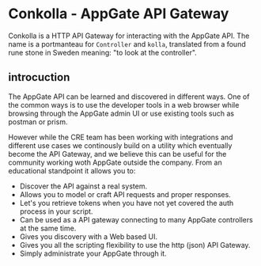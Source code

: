 # Conkolla - AppGate API Gateway
Conkolla is a HTTP API Gateway for interacting with the AppGate API. The name is a portmanteau for `Controller` and `kolla`, translated from a found rune stone in Sweden meaning: "to look at the controller".

## introcuction
The AppGate API can be learned and discovered in different ways. One of the common ways is to use the developer tools in a web browser while browsing through the AppGate admin UI or use existing tools such as postman or prism. 

However while the CRE team has been working with integrations and different use cases we continously build on a utility which eventually become the API Gateway, and we believe this can be useful for the community working woth AppGate outside the company. From an educational standpoint it allows you to:

* Discover the API against a real system.
* Allows you to model or craft API requests and proper responses.
* Let's you retrieve tokens when you have not yet covered the auth process in your script.
* Can be used as a API gateway connecting to many AppGate controllers at the same time.
* Gives you discovery with a Web based UI.
* Gives you all the scripting flexibility to use the http (json) API Gateway.
* Simply administrate your AppGate through it.




